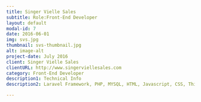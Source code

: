 ```yaml
---
title: Singer Vielle Sales
subtitle: Role:Front-End Developer
layout: default
modal-id: 7
date: 2016-06-01
img: svs.jpg
thumbnail: svs-thumbnail.jpg
alt: image-alt
project-date: July 2016
client: Singer Vielle Sales
clientURL: http://www.singerviellesales.com
category: Front-End Developer
description1: Technical Info
description2: Laravel Framework, PHP, MYSQL, HTML, Javascript, CSS, Third Party Libraries(Bootstrap, Datatable JQuery, Form Validation), Git, SSH

---
```

